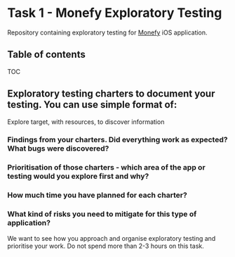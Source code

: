 # Task 1 - Monefy Exploratory Testing

Repository containing exploratory testing for [Monefy](https://itunes.apple.com/us/app/monefy-money-manager/id1212024409?) iOS application.

## Table of contents

TOC

## Exploratory testing charters to document your testing. You can use simple format of:
Explore target, with resources, to discover information

### Findings from your charters. Did everything work as expected? What bugs were discovered?

### Prioritisation of those charters - which area of the app or testing would you explore first and why?

### How much time you have planned for each charter?

### What kind of risks you need to mitigate for this type of application?

We want to see how you approach and organise exploratory testing and prioritise your work. Do not spend
more than 2-3 hours on this task.